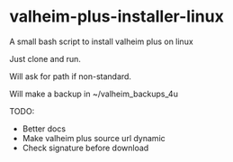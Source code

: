 # valheim-plus-installer-linux
A small bash script to install valheim plus on linux

Just clone and run.

Will ask for path if non-standard.

Will make a backup in ~/valheim_backups_4u

TODO: 
* Better docs
* Make valheim plus source url dynamic
* Check signature before download
